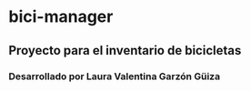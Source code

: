 # bici-manager

## Proyecto para el inventario de bicicletas 

### Desarrollado por Laura Valentina Garzón Güiza

